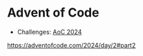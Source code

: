 # Advent of Code

 * Challenges: [AoC 2024](https://adventofcode.com/)


https://adventofcode.com/2024/day/2#part2